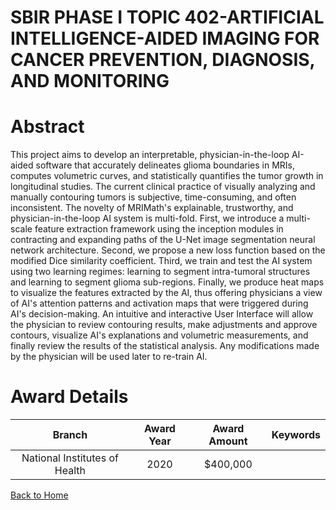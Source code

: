 
SBIR PHASE I TOPIC 402-ARTIFICIAL INTELLIGENCE-AIDED IMAGING FOR CANCER PREVENTION, DIAGNOSIS, AND MONITORING
=============================================================================================================

# Abstract


This project aims to develop an interpretable, physician-in-the-loop AI-aided software that accurately delineates glioma boundaries in MRIs, computes volumetric curves, and statistically quantifies the tumor growth in longitudinal studies. The current clinical practice of visually analyzing and manually contouring tumors is subjective, time-consuming, and often inconsistent. The novelty of MRIMath's explainable, trustworthy, and physician-in-the-loop AI system is multi-fold. First, we introduce a multi-scale feature extraction framework using the inception modules in contracting and expanding paths of the U-Net image segmentation neural network architecture. Second, we propose a new loss function based on the modified Dice similarity coefficient. Third, we train and test the AI system using two learning regimes: learning to segment intra-tumoral structures and learning to segment glioma sub-regions. Finally, we produce heat maps to visualize the features extracted by the AI, thus offering physicians a view of AI's attention patterns and activation maps that were triggered during AI's decision-making. An intuitive and interactive User Interface will allow the physician to review contouring results, make adjustments and approve contours, visualize AI's explanations and volumetric measurements, and finally review the results of the statistical analysis. Any modifications made by the physician will be used later to re-train AI.  

# Award Details

|Branch|Award Year|Award Amount|Keywords|
| :---: | :---: | :---: | :---: |
|National Institutes of Health|2020|$400,000||
  
  


[Back to Home](https://github.com/chrischow/dod_sbir_awards#918)